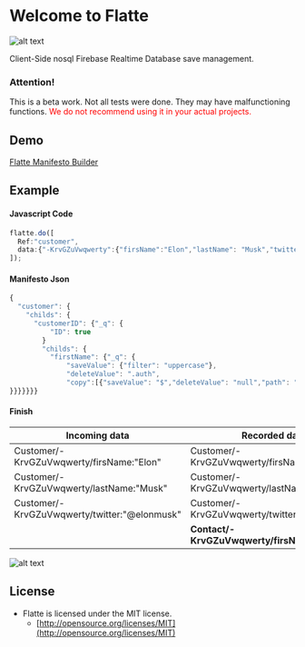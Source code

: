 # Welcome to Flatte
![alt text](https://flatte.maxabab.com/assets/images/logos/flatte%20logo_Header.png "Flatte Logo")

Client-Side nosql Firebase Realtime Database save management. 

### Attention!
This is a beta work. Not all tests were done.
They may have malfunctioning functions.
<span style="color:red">We do not recommend using it in your actual projects.</span>

## Demo
[Flatte Manifesto Builder](https://flatte.maxabab.com)

## Example
#### Javascript Code
```javascript
flatte.do([
  Ref:"customer",
  data:{"-KrvGZuVwqwerty":{"firsName":"Elon","lastName": "Musk","twitter": "@elonmusk"}}
]);
```

#### Manifesto Json
```javascript
{
  "customer": {
    "childs": {
      "customerID": {"_q": {
          "ID": true
        }
        "childs": {
          "firstName": {"_q": {
              "saveValue": {"filter": "uppercase"},
              "deleteValue": ".auth",
              "copy":[{"saveValue": "$","deleteValue": "null","path": "/contact/#customerID/firstName"}]
}}}}}}}
```
#### Finish
| Incoming data                                    | Recorded data                                    |
|--------------------------------------------------|--------------------------------------------------|
| Customer/-KrvGZuVwqwerty/firsName:"Elon"         | Customer/-KrvGZuVwqwerty/firsName:"**ELON**"     |
| Customer/-KrvGZuVwqwerty/lastName:"Musk"         | Customer/-KrvGZuVwqwerty/lastName:"Musk"         |
| Customer/-KrvGZuVwqwerty/twitter:"@elonmusk"     | Customer/-KrvGZuVwqwerty/twitter:"@elonmusk"     |
|                                                  | **Contact/-KrvGZuVwqwerty/firsName:"Elon"**      |

![alt text](https://flatte.maxabab.com/assets/images/welcome/flatte_screen/full.png "Flatte Manifesto Builder")

## License
- Flatte is licensed under the MIT license.
  - [http://opensource.org/licenses/MIT](http://opensource.org/licenses/MIT)

